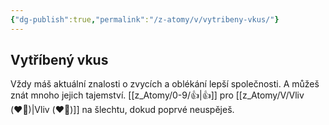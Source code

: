 ```yaml
---
{"dg-publish":true,"permalink":"/z-atomy/v/vytribeny-vkus/"}
---
```


## Vytříbený vkus
Vždy máš aktuální znalosti o zvycích a oblékání lepší společnosti. A můžeš znát mnoho jejich tajemství. 
[[z_Atomy/0-9/👍\|👍]] pro [[z_Atomy/V/Vliv (❤️‍🔥)\|Vliv (❤️‍🔥)]] na šlechtu, dokud poprvé neuspěješ.